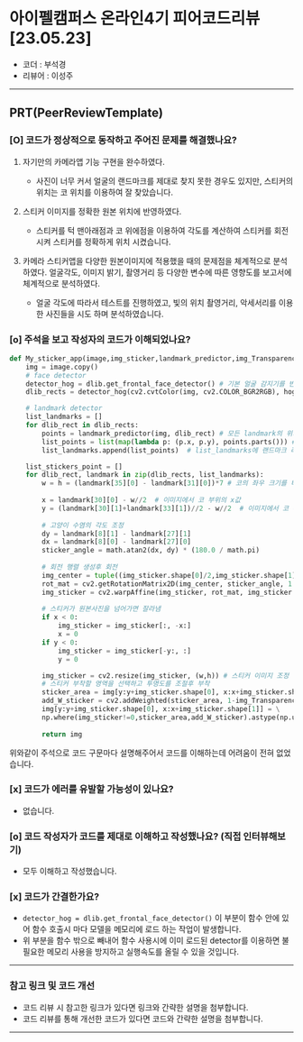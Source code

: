 # 아이펠캠퍼스 온라인4기 피어코드리뷰[23.05.23]

- 코더 : 부석경
- 리뷰어 : 이성주

---------------------------------------------
## **PRT(PeerReviewTemplate)**

### **[O] 코드가 정상적으로 동작하고 주어진 문제를 해결했나요?**
1. 자기만의 카메라앱 기능 구현을 완수하였다.
   - 사진이 너무 커서 얼굴의 랜드마크를 제대로 찾지 못한 경우도 있지만, 스티커의 위치는 코 위치를 이용하여 잘 찾았습니다.

2. 스티커 이미지를 정확한 원본 위치에 반영하였다.	
   - 스티커를 턱 맨아래점과 코 위에점을 이용하여 각도를 계산하여 스티커를 회전시켜 스티커를 정확하게 위치 시켰습니다.

3. 카메라 스티커앱을 다양한 원본이미지에 적용했을 때의 문제점을 체계적으로 분석하였다.	얼굴각도, 이미지 밝기, 촬영거리 등 다양한 변수에 따른 영향도를 보고서에 체계적으로 분석하였다.
   - 얼굴 각도에 따라서 테스트를 진행하였고, 빛의 위치 촬영거리, 악세서리를 이용한 사진들을 시도 하며 분석하였습니다.
 
### **[o] 주석을 보고 작성자의 코드가 이해되었나요?**
``` python
def My_sticker_app(image,img_sticker,landmark_predictor,img_Transparency = 0.7, hog_pypamid = 1):
    img = image.copy()
    # face detector
    detector_hog = dlib.get_frontal_face_detector() # 기본 얼굴 감지기를 반환
    dlib_rects = detector_hog(cv2.cvtColor(img, cv2.COLOR_BGR2RGB), hog_pypamid)   # (image, num of image pyramid)

    # landmark detector
    list_landmarks = []
    for dlib_rect in dlib_rects:
        points = landmark_predictor(img, dlib_rect) # 모든 landmark의 위치정보를 points 변수에 저장
        list_points = list(map(lambda p: (p.x, p.y), points.parts())) # 위 사진의 점들을 의미
        list_landmarks.append(list_points)  # list_landmarks에 랜드마크 리스트를 저장

    list_stickers_point = []
    for dlib_rect, landmark in zip(dlib_rects, list_landmarks):
        w = h = (landmark[35][0] - landmark[31][0])*7 # 코의 좌우 크기를 비율로 스티커 이미지 사이즈 조절
        
        x = landmark[30][0] - w//2  # 이미지에서 코 부위의 x값
        y = (landmark[30][1]+landmark[33][1])//2 - w//2  # 이미지에서 코 부위의 y값
        
        # 고양이 수염의 각도 조정
        dy = landmark[8][1] - landmark[27][1]
        dx = landmark[8][0] - landmark[27][0]
        sticker_angle = math.atan2(dx, dy) * (180.0 / math.pi)
        
        # 회전 행렬 생성후 회전
        img_center = tuple((img_sticker.shape[0]/2,img_sticker.shape[1]/2))
        rot_mat = cv2.getRotationMatrix2D(img_center, sticker_angle, 1.0) 
        img_sticker = cv2.warpAffine(img_sticker, rot_mat, img_sticker.shape[1::-1], flags=cv2.INTER_LINEAR,borderValue=(255,255,255))
        
        # 스티커가 원본사진을 넘어가면 잘라냄
        if x < 0: 
            img_sticker = img_sticker[:, -x:]
            x = 0
        if y < 0:
            img_sticker = img_sticker[-y:, :]
            y = 0

        img_sticker = cv2.resize(img_sticker, (w,h)) # 스티커 이미지 조정
        # 스티커 부착할 영역을 선택하고 투명도를 조절후 부착
        sticker_area = img[y:y+img_sticker.shape[0], x:x+img_sticker.shape[1]]
        add_W_sticker = cv2.addWeighted(sticker_area, 1-img_Transparency, img_sticker, img_Transparency, 0)
        img[y:y+img_sticker.shape[0], x:x+img_sticker.shape[1]] = \
        np.where(img_sticker!=0,sticker_area,add_W_sticker).astype(np.uint8)
        
        return img
```
위와같이 주석으로 코드 구문마다 설명해주어서 코드를 이해하는데 어려움이 전혀 없었습니다.

### **[x] 코드가 에러를 유발할 가능성이 있나요?**
   - 없습니다.

### **[o] 코드 작성자가 코드를 제대로 이해하고 작성했나요?** (직접 인터뷰해보기)
   - 모두 이해하고 작성했습니다.
### **[x] 코드가 간결한가요?**
   - ``` detector_hog = dlib.get_frontal_face_detector() ``` 이 부분이 함수 안에 있어 함수 호출시 마다 모델을 메모리에 로드 하는 작업이 발생합니다.
   - 위 부분을 함수 밖으로 빼내어 함수 사용시에 이미 로드된 detector를 이용하면 불필요한 메모리 사용을 방지하고 실행속도를 올릴 수 있을 것입니다.

----------------------------------------------
### **참고 링크 및 코드 개선**
* 코드 리뷰 시 참고한 링크가 있다면 링크와 간략한 설명을 첨부합니다.
* 코드 리뷰를 통해 개선한 코드가 있다면 코드와 간략한 설명을 첨부합니다.

----------------------------------------------
